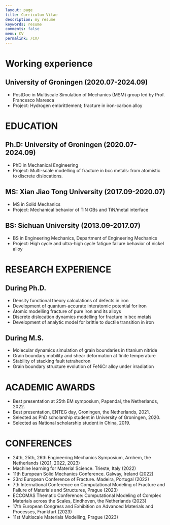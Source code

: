 ```yaml
---
layout: page
title: Curriculum Vitae
description: my resume
keywords: resume
comments: false
menu: CV
permalink: /CV/
---
```


# Working experience
## University of Groningen (2020.07-2024.09)
- PostDoc in Multiscale Simulation of Mechanics (MSM) group led by Prof. Francesco Maresca
- Project: Hydrogen embrittlement; fracture in iron-carbon alloy

# EDUCATION
## Ph.D: University of Groningen (2020.07-2024.09)
- PhD in Mechanical Engineering
- Project: Multi-scale modelling of fracture in bcc metals: from atomistic to discrete dislocations.
## MS: Xian Jiao Tong University (2017.09-2020.07)
- MS in Solid Mechanics
- Project: Mechanical behavior of TiN GBs and TiN/metal interface
## BS: Sichuan University (2013.09-2017.07)
- BS in Engineering Mechanics, Department of Engineering Mechanics
- Project: High cycle and ultra-high cycle fatigue failure behavior of nickel alloy

# RESEARCH EXPERIENCE
## During Ph.D.
- Density functional theory calculations of defects in iron
- Development of quantum-accurate interatomic potential for iron
- Atomic modelling fracture of pure iron and its alloys
- Discrete dislocation dynamics modelling for fracture in bcc metals
- Development of analytic model for brittle to ductile transition in iron
## During M.S.
- Molecular dynamics simulation of grain boundaries in titanium nitride
- Grain boundary mobility and shear deformation at finite temperature
- Stability of stacking fault tetrahedron
- Grain boundary structure evolution of FeNiCr alloy under irradiation
# ACADEMIC AWARDS
- Best presentation at 25th EM symposium, Papendal, the Netherlands, 2022.
- Best presentation, ENTEG day, Groningen, the Netherlands, 2021.
- Selected as PhD scholarship student in University of Groningen, 2020. 
- Selected as National scholarship student in China, 2019.

# CONFERENCES
- 24th, 25th, 26th Engineering Mechanics Symposium, Arnhem, the Netherlands (2021, 2022, 2023)
- Machine learning for Material Science. Trieste, Italy (2022)
- 11th European Solid Mechanics Conference. Galway, Ireland (2022)
- 23rd European Conference of Fracture. Madeira, Portugal (2022)
- 7th International Conference on Computational Modeling of Fracture and Failure of Materials and Structures, Prague (2023)
- ECCOMAS Thematic Conference: Computational Modeling of Complex Materials across the Scales, Eindhoven, the Netherlands (2023)
- 17th European Congress and Exhibition on Advanced Materials and Processes, Frankfurt (2023)
- 11st Multiscale Materials Modelling, Prague (2023)

